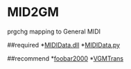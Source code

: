 # MID2GM
prgchg mapping to General MIDI

##required
*[MIDIData.dll](https://openmidiproject.osdn.jp/MIDIDataLibrary.html)
*[MIDIData.py](https://github.com/switchworks/MIDIData.py)

##recommend
*[foobar2000](https://www.foobar2000.org/)
*[VGMTrans](https://github.com/vgmtrans/vgmtrans/)
